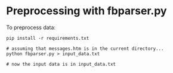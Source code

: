 # Preprocessing with fbparser.py

To preprocess data:        
```
pip install -r requirements.txt

# assuming that messages.htm is in the current directory...
python fbparser.py > input_data.txt

# now the input data is in input_data.txt

```


